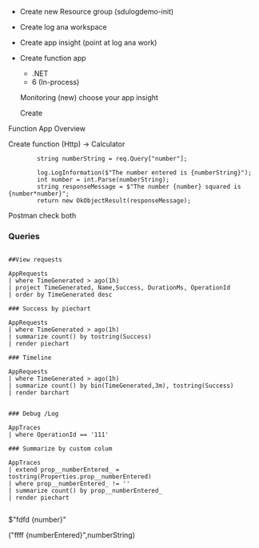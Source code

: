 - Create new Resource group (sdulogdemo-init)

- Create log ana workspace

- Create app insight (point at log ana work)

- Create function app
    - .NET
    - 6 (In-process)

  Monitoring
    (new)
    choose your app insight

  Create


Function App Overview

   Create function
   (Http) -> Calculator

            string numberString = req.Query["number"];

            log.LogInformation($"The number entered is {numberString}");
            int number = int.Parse(numberString);
            string responseMessage = $"The number {number} squared is {number*number}";
            return new OkObjectResult(responseMessage);


Postman check both


### Queries

```

##View requests

AppRequests
| where TimeGenerated > ago(1h)
| project TimeGenerated, Name,Success, DurationMs, OperationId
| order by TimeGenerated desc

### Success by piechart

AppRequests
| where TimeGenerated > ago(1h)
| summarize count() by tostring(Success)
| render piechart  

### Timeline

AppRequests
| where TimeGenerated > ago(1h)
| summarize count() by bin(TimeGenerated,3m), tostring(Success)
| render barchart 


### Debug /Log

AppTraces
| where OperationId == '111'

### Summarize by custom colum

AppTraces
| extend prop__numberEntered_ = tostring(Properties.prop__numberEntered)
| where prop__numberEntered_ != ''
| summarize count() by prop__numberEntered_
| render piechart 


```


$"fdfd {number}"

("ffff {numberEntered}",numberString)